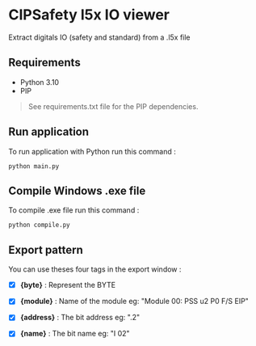 # CIPSafety l5x IO viewer
 Extract digitals IO (safety and standard) from a .l5x file

## Requirements
- Python 3.10
- PIP

> See requirements.txt file for the PIP dependencies.

## Run application
To run application with Python run this command :
```Shell
python main.py
```

## Compile Windows .exe file
To compile .exe file run this command :
```Shell
python compile.py
```

## Export pattern
You can use theses four tags in the export window :

- [x] **{byte}** : Represent the BYTE
- [x] **{module}** : Name of the module eg: "Module 00: PSS u2 P0 F/S EIP"
- [x] **{address}** : The bit address eg: ".2"
- [x] **{name}** : The bit name eg: "I 02"

